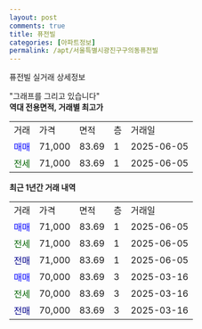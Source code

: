 ```yaml
---
layout: post
comments: true
title: 퓨전빌
categories: [아파트정보]
permalink: /apt/서울특별시광진구구의동퓨전빌
---
```


퓨전빌 실거래 상세정보

<script type="text/javascript">
  google.charts.load('current', {'packages':['line', 'corechart']});
  google.charts.setOnLoadCallback(drawChart);

  function drawChart() {
    var data = new google.visualization.DataTable();
    data.addColumn('date', '거래일');
    data.addColumn('number', "매매");
    data.addColumn('number', "전세");
    data.addColumn('number', "전매");

    data.addRows([[new Date(Date.parse("2025-06-05")), 71000, null, null], [new Date(Date.parse("2025-06-05")), null, 71000, null], [new Date(Date.parse("2025-06-05")), null, null, 71000], [new Date(Date.parse("2025-03-16")), 70000, null, null], [new Date(Date.parse("2025-03-16")), null, 70000, null], [new Date(Date.parse("2025-03-16")), null, null, 70000]]);

    var options = {
      hAxis: {
        format: 'yyyy/MM/dd'
      },    
      lineWidth: 0,
      pointsVisible: true,    
      title: '최근 1년간 유형별 실거래가 분포',
      legend: { position: 'bottom' }
    };

    var formatter = new google.visualization.NumberFormat({pattern:'###,###'} );
    formatter.format(data, 1);
    formatter.format(data, 2);
    
    setTimeout(function() {
        var chart = new google.visualization.LineChart(document.getElementById('columnchart_material'));
        chart.draw(data, (options));
        document.getElementById('loading').style.display = 'none';
    }, 200);
  }
</script>


<div id="loading" style="z-index:20; display: block; margin-left: 0px">"그래프를 그리고 있습니다"</div>
<div id="columnchart_material" style="width: 95%; margin-left: 0px; display: block"></div>
<!-- contents start -->
<b>역대 전용면적, 거래별 최고가</b>
<table class="sortable">
    <tr>
      <td>거래</td>
      <td>가격</td>
      <td>면적</td>
      <td>층</td>
      <td>거래일</td>
    </tr>
        <tr>
          <td><a style="color: blue">매매</a></td>
          <td>71,000</td>
          <td>83.69</td>
          <td>1</td>
          <td>2025-06-05</td>
        </tr>        
        <tr>
              <td><a style="color: darkgreen">전세</a></td>
              <td>71,000</td>
              <td>83.69</td>
              <td>1</td>
              <td>2025-06-05</td>
            </tr>        
    
</table>

<b>최근 1년간 거래 내역</b>

<table class="sortable">
    <tr>
      <td>거래</td>
      <td>가격</td>
      <td>면적</td>
      <td>층</td>
      <td>거래일</td>
    </tr>
    <tr>
      <td><a style="color: blue">매매</a></td>
      <td>71,000</td>
      <td>83.69</td>
      <td>1</td>
      <td>2025-06-05</td>
    </tr>          <tr>
      <td><a style="color: darkgreen">전세</a></td>
      <td>71,000</td>
      <td>83.69</td>
      <td>1</td>
      <td>2025-06-05</td>
    </tr>          <tr>
      <td><a style="color: darkblue">전매</a></td>
      <td>71,000</td>
      <td>83.69</td>
      <td>1</td>
      <td>2025-06-05</td>
    </tr>          <tr>
      <td><a style="color: blue">매매</a></td>
      <td>70,000</td>
      <td>83.69</td>
      <td>3</td>
      <td>2025-03-16</td>
    </tr>          <tr>
      <td><a style="color: darkgreen">전세</a></td>
      <td>70,000</td>
      <td>83.69</td>
      <td>3</td>
      <td>2025-03-16</td>
    </tr>          <tr>
      <td><a style="color: darkblue">전매</a></td>
      <td>70,000</td>
      <td>83.69</td>
      <td>3</td>
      <td>2025-03-16</td>
    </tr>      </table>
<!-- contents end -->    


